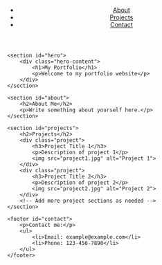 <html lang="en">
<head>
    <meta charset="UTF-8">
    <meta name="viewport" content="width=device-width, initial-scale=1.0">
    <title>My Portfolio</title>
    <link rel="stylesheet" href="styles.css">
</head>
<body>
    <header>
        <nav>
            <ul>
                <li><a href="#about">About</a></li>
                <li><a href="#projects">Projects</a></li>
                <li><a href="#contact">Contact</a></li>
            </ul>
        </nav>
    </header>
    
    <section id="hero">
        <div class="hero-content">
            <h1>My Portfolio</h1>
            <p>Welcome to my portfolio website</p>
        </div>
    </section>
    
    <section id="about">
        <h2>About Me</h2>
        <p>Write something about yourself here.</p>
    </section>
    
    <section id="projects">
        <h2>Projects</h2>
        <div class="project">
            <h3>Project Title 1</h3>
            <p>Description of project 1</p>
            <img src="project1.jpg" alt="Project 1">
        </div>
        <div class="project">
            <h3>Project Title 2</h3>
            <p>Description of project 2</p>
            <img src="project2.jpg" alt="Project 2">
        </div>
        <!-- Add more project sections as needed -->
    </section>
    
    <footer id="contact">
        <p>Contact me:</p>
        <ul>
            <li>Email: example@example.com</li>
            <li>Phone: 123-456-7890</li>
        </ul>
    </footer>
</body>
</html>
